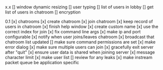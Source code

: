 x.x
[] window dynamic resizing
[] user typing
[] list of users in lobby
[] get list of users in chatroom
[] encryption

0.1
[x] chatrooms
[x] create chatroom
[x] join chatroom
[x] keep record of users in chatroom
[x] finish help window
[x] create custom name
[x] use the correct index for join
[x] fix command line args
[x] make ip and port configurable
[x] notify when user joins/leaves chatroom
[x] broadcast that chatroom list updated
[] make sure command permissions are set
[x] make error dialog
[x] make sure multiple users can join
[x] gracefully exit server after "quit"
[x] ensure user data is shared when joining server
[x] message character limit
[x] make user list
[] review for any leaks
[x] make instream packet queue be application specific

